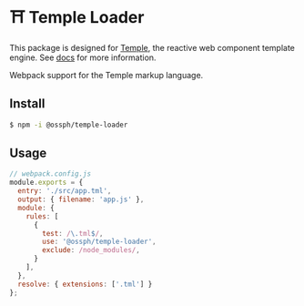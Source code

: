 # ⛩️ Temple Loader

This package is designed for [Temple](https://github.com/OSSPhilippines/temple),
the reactive web component template engine. See [docs](https://github.com/OSSPhilippines/temple)
for more information.

Webpack support for the Temple markup language.

## Install

```bash
$ npm -i @ossph/temple-loader
```

## Usage

```js
// webpack.config.js
module.exports = {
  entry: './src/app.tml',
  output: { filename: 'app.js' },
  module: {
    rules: [
      {
        test: /\.tml$/,
        use: '@ossph/temple-loader',
        exclude: /node_modules/,
      }
    ],
  },
  resolve: { extensions: ['.tml'] }
};
```
